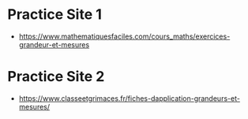 # Practice Site 1 

- https://www.mathematiquesfaciles.com/cours_maths/exercices-grandeur-et-mesures

# Practice Site 2
- https://www.classeetgrimaces.fr/fiches-dapplication-grandeurs-et-mesures/
